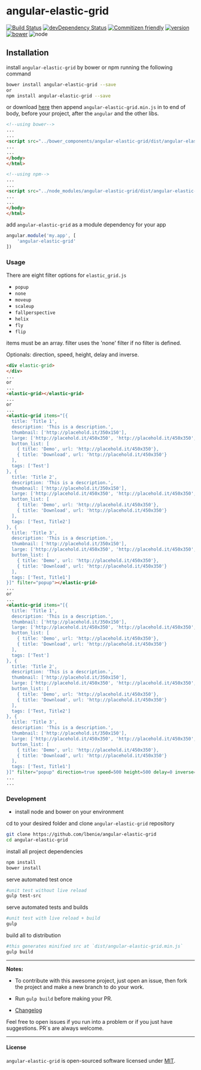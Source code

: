 # angular-elastic-grid

[![Build Status](https://travis-ci.org/lbenie/angular-elastic-grid.svg?branch=master)](https://travis-ci.org/lbenie/angular-elastic-grid) [![devDependency Status](https://david-dm.org/lbenie/angular-elastic-grid/dev-status.svg)](https://david-dm.org/lbenie/angular-elastic-grid#info=devDependencies) [![Commitizen friendly](https://img.shields.io/badge/commitizen-friendly-brightgreen.svg)](http://commitizen.github.io/cz-cli/) [![version](https://img.shields.io/npm/v/angular-elastic-grid.svg)](https://www.npmjs.org/package/angular-elastic-grid)
[![bower](https://img.shields.io/bower/v/angular-elastic-grid.svg)](https://badge.fury.io/bo/angular-elastic-grid) ![node](https://img.shields.io/node/v/angular-elastic-grid.svg)



## Installation

install `angular-elastic-grid` by bower or npm running the following command

```sh
bower install angular-elastic-grid --save
or
npm install angular-elastic-grid --save
```

or download
[here](https://raw.githubusercontent.com/lbenie/angular-elastic-grid/master/dist/angular-elastic-grid.min.js) then
append `angular-elastic-grid.min.js` in to end of body, before your project, after the `angular` and the other
libs.

```html
<!--using bower-->
...
...
<script src="../bower_components/angular-elastic-grid/dist/angular-elastic-grid.min.js"></script>
...
...
</body>
</html>
```

```html
<!--using npm-->
...
...
<script src="../node_modules/angular-elastic-grid/dist/angular-elastic-grid.min.js"></script>
...
...
</body>
</html>
```

add `angular-elastic-grid` as a module dependency for your app

```js
angular.module('my.app', [
    'angular-elastic-grid'
])
```

### Usage

There are eight filter options for `elastic_grid.js`

-   `popup`
-   `none`
-   `moveup`
-   `scaleup`
-   `fallperspective`
-   `helix`
-   `fly`
-   `flip`

items must be an array.
filter uses the 'none' filter if no filter is defined.

Optionals: direction, speed, height, delay and inverse.

```html
<div elastic-grid>
</div>
...
or
...
<elastic-grid></elastic-grid>
...
or
...
<elastic-grid items="[{
  title: 'Title 1',
  description: 'This is a description.',
  thumbnail: ['http://placehold.it/350x150'],
  large: ['http://placehold.it/450x350', 'http://placehold.it/450x350', 'http://placehold.it/450x350'],
  button_list: [
    { title: 'Demo', url: 'http://placehold.it/450x350'},
    { title: 'Download', url: 'http://placehold.it/450x350'}
  ],
  tags: ['Test']
}, {
  title: 'Title 2',
  description: 'This is a description.',
  thumbnail: ['http://placehold.it/350x150'],
  large: ['http://placehold.it/450x350', 'http://placehold.it/450x350', 'http://placehold.it/450x350'],
  button_list: [
    { title: 'Demo', url: 'http://placehold.it/450x350'},
    { title: 'Download', url: 'http://placehold.it/450x350'}
  ],
  tags: ['Test, Title2']
}, {
  title: 'Title 3',
  description: 'This is a description.',
  thumbnail: ['http://placehold.it/350x150'],
  large: ['http://placehold.it/450x350', 'http://placehold.it/450x350', 'http://placehold.it/450x350'],
  button_list: [
    { title: 'Demo', url: 'http://placehold.it/450x350'},
    { title: 'Download', url: 'http://placehold.it/450x350'}
  ],
  tags: ['Test, Title1']
}]" filter="popup"></elastic-grid>
...
or
...
<elastic-grid items="[{
  title: 'Title 1',
  description: 'This is a description.',
  thumbnail: ['http://placehold.it/350x150'],
  large: ['http://placehold.it/450x350', 'http://placehold.it/450x350', 'http://placehold.it/450x350'],
  button_list: [
    { title: 'Demo', url: 'http://placehold.it/450x350'},
    { title: 'Download', url: 'http://placehold.it/450x350'}
  ],
  tags: ['Test']
}, {
  title: 'Title 2',
  description: 'This is a description.',
  thumbnail: ['http://placehold.it/350x150'],
  large: ['http://placehold.it/450x350', 'http://placehold.it/450x350', 'http://placehold.it/450x350'],
  button_list: [
    { title: 'Demo', url: 'http://placehold.it/450x350'},
    { title: 'Download', url: 'http://placehold.it/450x350'}
  ],
  tags: ['Test, Title2']
}, {
  title: 'Title 3',
  description: 'This is a description.',
  thumbnail: ['http://placehold.it/350x150'],
  large: ['http://placehold.it/450x350', 'http://placehold.it/450x350', 'http://placehold.it/450x350'],
  button_list: [
    { title: 'Demo', url: 'http://placehold.it/450x350'},
    { title: 'Download', url: 'http://placehold.it/450x350'}
  ],
  tags: ['Test, Title1']
}]" filter="popup" direction=true speed=500 height=500 delay=0 inverse=false> </elastic-grid>
...
...
```

### Development

-   install node and bower on your environment

cd to your desired folder and clone `angular-elastic-grid` repository

```sh
git clone https://github.com/lbenie/angular-elastic-grid
cd angular-elastic-grid
```

install all project dependencies

```sh
npm install
bower install
```

serve automated test once

```sh
#unit test without live reload
gulp test-src
```

serve automated tests and builds

```sh
#unit test with live reload + build
gulp
```

build all to distribution

```sh
#this generates minified src at `dist/angular-elastic-grid.min.js`
gulp build
```

---

**Notes:**

-   To contribute with this awesome project, just open an issue, then fork the project and make a new branch to do your
work.

-   Run `gulp build` before making your PR.

-   [Changelog](https://github.com/lbenie/angular-elastic-grid/releases)

Feel free to open issues if you run into a problem or if you just have suggestions. PR´s are always welcome.

---

#### License

`angular-elastic-grid` is open-sourced software licensed under [MIT](http://opensource.org/licenses/MIT).

